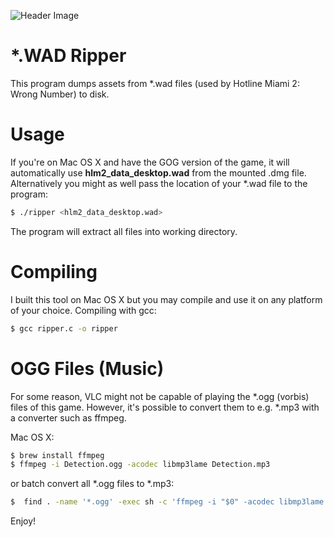 ![Header Image](http://i.imgur.com/zm2bjlH.jpg)

# *.WAD Ripper

This program dumps assets from *.wad files (used by Hotline Miami 2: Wrong Number) to disk.  

# Usage

If you're on Mac OS X and have the GOG version of the game, it will automatically use **hlm2_data_desktop.wad** from the mounted .dmg file. Alternatively you might as well pass the location of your *.wad file to the program:

```sh
$ ./ripper <hlm2_data_desktop.wad>
```

The program will extract all files into working directory.

# Compiling

I built this tool on Mac OS X but you may compile and use it on any platform of your choice. Compiling with gcc:

```sh
$ gcc ripper.c -o ripper
```

# OGG Files (Music)

For some reason, VLC might not be capable of playing the *.ogg (vorbis) files of this game. However, it's possible to convert them to e.g. *.mp3 with a converter such as ffmpeg.

Mac OS X:
```sh
$ brew install ffmpeg
$ ffmpeg -i Detection.ogg -acodec libmp3lame Detection.mp3
```

or batch convert all *.ogg files to *.mp3:

```sh
$  find . -name '*.ogg' -exec sh -c 'ffmpeg -i "$0" -acodec libmp3lame "${0%%.ogg}.mp3"' {} \;
```

Enjoy!


